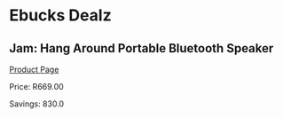 
# Ebucks Dealz
## Jam: Hang Around Portable Bluetooth Speaker
[Product Page](https://www.ebucks.com/web/shop/productSelected.do?prodId=638410083&catId=714972993)

Price: R669.00

Savings: 830.0


	